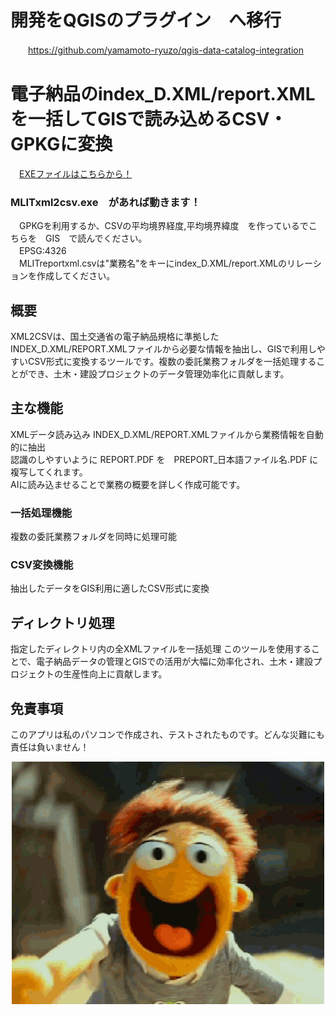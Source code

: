 # 開発をQGISのプラグイン　へ移行
　　https://github.com/yamamoto-ryuzo/qgis-data-catalog-integration  
# 電子納品のindex_D.XML/report.XMLを一括してGISで読み込めるCSV・GPKGに変換
　[EXEファイルはこちらから！](https://1drv.ms/u/c/cbbfeab49e70546f/EcCcbqPmGMFPoHImRo6OdOUBNQ-5q9FJyIgwBe0IdRDdlw?e=KCtFZT)  
### MLITxml2csv.exe　があれば動きます！  
　GPKGを利用するか、CSVの平均境界経度,平均境界緯度　を作っているでこちらを　GIS　で読んでください。  
　EPSG:4326    
　MLITreportxml.csvは"業務名"をキーにindex_D.XML/report.XMLのリレーションを作成してください。  
## 概要
XML2CSVは、国土交通省の電子納品規格に準拠したINDEX_D.XML/REPORT.XMLファイルから必要な情報を抽出し、GISで利用しやすいCSV形式に変換するツールです。複数の委託業務フォルダを一括処理することができ、土木・建設プロジェクトのデータ管理効率化に貢献します。
## 主な機能
XMLデータ読み込み
INDEX_D.XML/REPORT.XMLファイルから業務情報を自動的に抽出  
認識のしやすいように REPORT.PDF を　PREPORT_日本語ファイル名.PDF に複写してくれます。  
AIに読み込ませることで業務の概要を詳しく作成可能です。  
### 一括処理機能
複数の委託業務フォルダを同時に処理可能
### CSV変換機能
抽出したデータをGIS利用に適したCSV形式に変換

## ディレクトリ処理
指定したディレクトリ内の全XMLファイルを一括処理
このツールを使用することで、電子納品データの管理とGISでの活用が大幅に効率化され、土木・建設プロジェクトの生産性向上に貢献します。

## 免責事項
このアプリは私のパソコンで作成され、テストされたものです。どんな災難にも責任は負いません！  
<p align="center"> <a href="https://giphy.com/explore/free-gif" target="_blank"><img src="./imgs/giphy.gif" width="500" title="avvio QGIS"></a>
</p>
